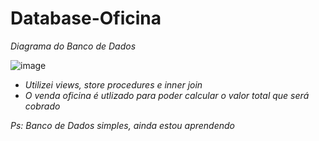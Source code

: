 # Database-Oficina

_Diagrama do Banco de Dados_

![image](https://user-images.githubusercontent.com/100159466/163440534-13792a02-9ab9-41a3-887d-c41257cc753d.png)

- _Utilizei views, store procedures e inner join_
-  _O venda oficina é utlizado para poder calcular o valor total que será cobrado_

_Ps: Banco de Dados simples, ainda estou aprendendo_
